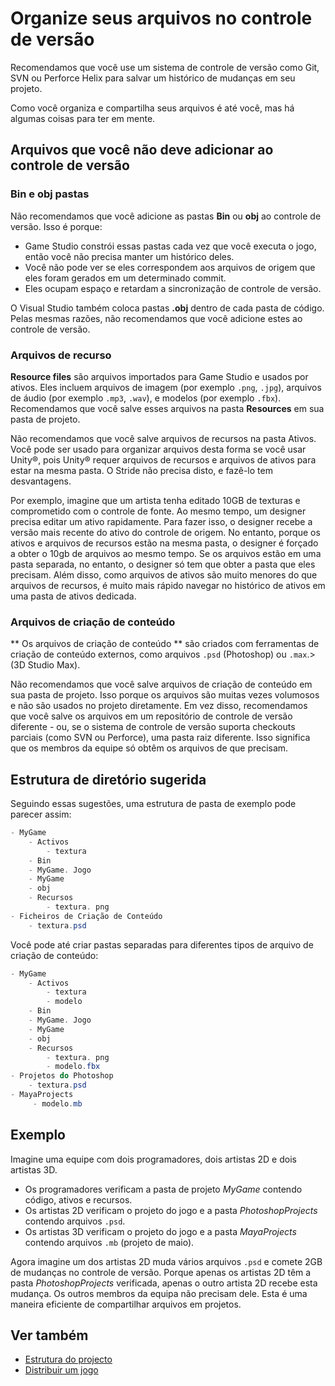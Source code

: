 # Organize seus arquivos no controle de versão

Recomendamos que você use um sistema de controle de versão como Git, SVN ou Perforce Helix para salvar um histórico de mudanças em seu projeto.

Como você organiza e compartilha seus arquivos é até você, mas há algumas coisas para ter em mente.

## Arquivos que você não deve adicionar ao controle de versão

### **Bin** e **obj** pastas

Não recomendamos que você adicione as pastas **Bin** ou **obj** ao controle de versão. Isso é porque:

* Game Studio constrói essas pastas cada vez que você executa o jogo, então você não precisa manter um histórico deles.
* Você não pode ver se eles correspondem aos arquivos de origem que eles foram gerados em um determinado commit.
* Eles ocupam espaço e retardam a sincronização de controle de versão.

O Visual Studio também coloca pastas **.obj** dentro de cada pasta de código. Pelas mesmas razões, não recomendamos que você adicione estes ao controle de versão.

### Arquivos de recurso

**Resource files** são arquivos importados para Game Studio e usados por ativos. Eles incluem arquivos de imagem (por exemplo `.png`, `.jpg`), arquivos de áudio (por exemplo `.mp3`, `.wav`), e modelos (por exemplo `.fbx`). Recomendamos que você salve esses arquivos na pasta **Resources** em sua pasta de projeto.

Não recomendamos que você salve arquivos de recursos na pasta Ativos. Você pode ser usado para organizar arquivos desta forma se você usar Unity®, pois Unity® requer arquivos de recursos e arquivos de ativos para estar na mesma pasta. O Stride não precisa disto, e fazê-lo tem desvantagens.

Por exemplo, imagine que um artista tenha editado 10GB de texturas e comprometido com o controle de fonte. Ao mesmo tempo, um designer precisa editar um ativo rapidamente. Para fazer isso, o designer recebe a versão mais recente do ativo do controle de origem. No entanto, porque os ativos e arquivos de recursos estão na mesma pasta, o designer é forçado a obter o 10gb de arquivos ao mesmo tempo. Se os arquivos estão em uma pasta separada, no entanto, o designer só tem que obter a pasta que eles precisam. Além disso, como arquivos de ativos são muito menores do que arquivos de recursos, é muito mais rápido navegar no histórico de ativos em uma pasta de ativos dedicada.

### Arquivos de criação de conteúdo

** Os arquivos de criação de conteúdo ** são criados com ferramentas de criação de conteúdo externos, como arquivos `.psd` (Photoshop) ou `.max`.> (3D Studio Max).

Não recomendamos que você salve arquivos de criação de conteúdo em sua pasta de projeto. Isso porque os arquivos são muitas vezes volumosos e não são usados no projeto diretamente. Em vez disso, recomendamos que você salve os arquivos em um repositório de controle de versão diferente - ou, se o sistema de controle de versão suporta checkouts parciais (como SVN ou Perforce), uma pasta raiz diferente. Isso significa que os membros da equipe só obtêm os arquivos de que precisam.

## Estrutura de diretório sugerida

Seguindo essas sugestões, uma estrutura de pasta de exemplo pode parecer assim:

```cs
- MyGame
    - Activos
        - textura
    - Bin
    - MyGame. Jogo
    - MyGame
    - obj
    - Recursos
        - textura. png
- Ficheiros de Criação de Conteúdo
    - textura.psd
```

Você pode até criar pastas separadas para diferentes tipos de arquivo de criação de conteúdo:

```cs
- MyGame
    - Activos
        - textura
        - modelo
    - Bin
    - MyGame. Jogo
    - MyGame
    - obj
    - Recursos
        - textura. png
        - modelo.fbx
- Projetos do Photoshop
    - textura.psd
- MayaProjects
     - modelo.mb
```

## Exemplo

Imagine uma equipe com dois programadores, dois artistas 2D e dois artistas 3D.

* Os programadores verificam a pasta de projeto *MyGame* contendo código, ativos e recursos.
* Os artistas 2D verificam o projeto do jogo e a pasta *PhotoshopProjects* contendo arquivos `.psd`.
* Os artistas 3D verificam o projeto do jogo e a pasta *MayaProjects* contendo arquivos `.mb` (projeto de maio).

Agora imagine um dos artistas 2D muda vários arquivos `.psd` e comete 2GB de mudanças no controle de versão. Porque apenas os artistas 2D têm a pasta *PhotoshopProjects* verificada, apenas o outro artista 2D recebe esta mudança. Os outros membros da equipa não precisam dele. Esta é uma maneira eficiente de compartilhar arquivos em projetos.

## Ver também

* [Estrutura do projecto](project-structure.md)
* [Distribuir um jogo](distribute-a-game.md)